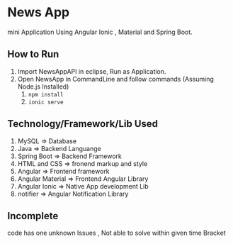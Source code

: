 # News App
mini Application Using Angular Ionic , Material and Spring Boot.


## How to Run
1. Import NewsAppAPI in eclipse, Run as Application.
1. Open NewsApp in CommandLine and follow commands (Assuming Node.js Installed)
    1. ``` npm install ```
    2. ```ionic serve```
## Technology/Framework/Lib Used
1. MySQL => Database
1. Java => Backend Languange
1. Spring Boot => Backend Framework
1. HTML and CSS => fronend markup and style
1. Angular => Frontend framework
1. Angular Material => Frontend Angular Library
1. Angular Ionic => Native App development Lib
1. notifier => Angular Notification Library
## Incomplete
code has one unknown Issues , Not able to solve within given time Bracket
